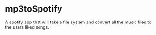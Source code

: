 # mp3toSpotify
A spotify app that will take a file system and convert all the music files to the users liked songs.
